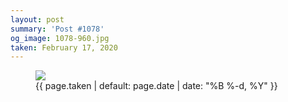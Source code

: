 ```yaml
---
layout: post
summary: 'Post #1078'
og_image: 1078-960.jpg
taken: February 17, 2020
---
```


<figure class="post">
<img sizes="(min-width: 700px) 50vw, calc(100vw - 2rem)" src="{{ site.assets_url }}/1078-480.jpg" srcset="{{ site.assets_url }}/1078-240.jpg 240w, {{ site.assets_url }}/1078-480.jpg 480w, {{ site.assets_url }}/1078-720.jpg 720w, {{ site.assets_url }}/1078-960.jpg 960w"/>
<figcaption>
<time>{{ page.taken | default: page.date | date: "%B %-d, %Y" }}</time>
</figcaption>
</figure>
